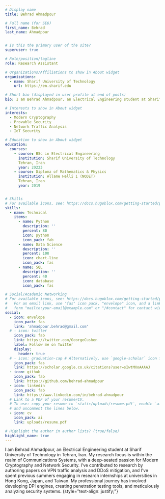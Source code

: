 ```yaml
---
# Display name
title: Behrad Ahmadpour

# Full name (for SEO)
first_name: Behrad
last_name: Ahmadpour


# Is this the primary user of the site?
superuser: true

# Role/position/tagline
role: Research Assistant 

# Organizations/Affiliations to show in About widget
organizations:
  - name: Sharif University of Technology
    url: https://en.sharif.edu

# Short bio (displayed in user profile at end of posts)
bio: I am Behrad Ahmadpour, an Electrical Engineering student at Sharif University of Technology in Tehran, Iran. My research focus is within the realm of Communications Systems, with a deep-seated passion for Modern Cryptography and Network Security. I've contributed to research by authoring papers on VPN traffic analysis and DDoS mitigation, and I've spent previous summers engaging in research internships at universities in Hong Kong, Japan, and Taiwan. My professional journey has involved developing DPI engines, creating penetration testing tools, and meticulously analyzing security systems.

# Interests to show in About widget
interests:
  - Modern Cryptography
  - Provable Security
  - Network Traffic Analysis
  - IoT Security 

# Education to show in About widget
education:
  courses:
    - course: BSc in Electrical Engineering
      institution: Sharif University of Technology
      Tehran, Iran
      year: 20223
    - course: Diploma of Mathematics & Physics 
      institution: Allame Helli 1 (NODET)
      Tehran, Iran 
      year: 2019


# Skills
# For available icons, see: https://docs.hugoblox.com/getting-started/page-builder/#icons
skills:
  - name: Technical
    items:
      - name: Python
        description: ''
        percent: 80
        icon: python
        icon_pack: fab
      - name: Data Science
        description: ''
        percent: 100
        icon: chart-line
        icon_pack: fas
      - name: SQL
        description: ''
        percent: 40
        icon: database
        icon_pack: fas

# Social/Academic Networking
# For available icons, see: https://docs.hugoblox.com/getting-started/page-builder/#icons
#   For an email link, use "fas" icon pack, "envelope" icon, and a link in the
#   form "mailto:your-email@example.com" or "/#contact" for contact widget.
social:
  - icon: envelope
    icon_pack: fas
    link: 'ahmadpour.behrad@gmail.com'
  # - icon: twitter
    icon_pack: fab
    link: https://twitter.com/GeorgeCushen
    label: Follow me on Twitter
    display:
      header: true
  # - icon: graduation-cap # Alternatively, use `google-scholar` icon from `ai` icon pack
    icon_pack: fas
    link: https://scholar.google.co.uk/citations?user=sIwtMXoAAAAJ
  - icon: github
    icon_pack: fab
    link: https://github.com/behrad-ahmadpour
  - icon: linkedin
    icon_pack: fab
    link: https://www.linkedin.com/in/behrad-ahmadpour
  # Link to a PDF of your resume/CV.
  # To use: copy your resume to `static/uploads/resume.pdf`, enable `ai` icons in `params.yaml`,
  # and uncomment the lines below.
  - icon: cv
    icon_pack: ai
    link: uploads/resume.pdf

# Highlight the author in author lists? (true/false)
highlight_name: true
---
```


I am Behrad Ahmadpour, an Electrical Engineering student at Sharif University of Technology in Tehran, Iran. My research focus is within the realm of Communications Systems, with a deep-seated passion for Modern Cryptography and Network Security. I've contributed to research by authoring papers on VPN traffic analysis and DDoS mitigation, and I've spent previous summers engaging in research internships at universities in Hong Kong, Japan, and Taiwan. My professional journey has involved developing DPI engines, creating penetration testing tools, and meticulously analyzing security systems.
{style="text-align: justify;"}
